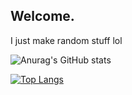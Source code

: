 ## Welcome.

I just make random stuff lol

![Anurag's GitHub stats](https://github-readme-stats.vercel.app/api?username=peytoncl&show_icons=true&theme=radical)

[![Top Langs](https://github-readme-stats.vercel.app/api/top-langs/?username=peytoncl&layout=compact)](https://github.com/anuraghazra/github-readme-stats)
